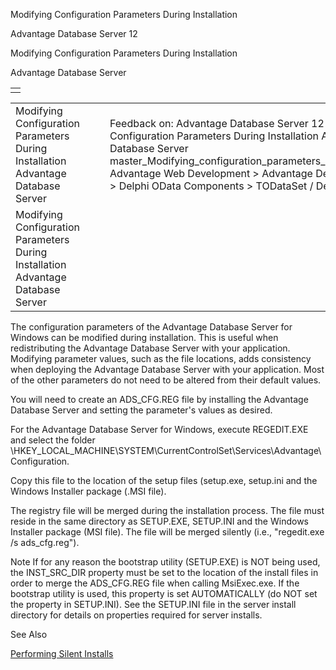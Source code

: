 Modifying Configuration Parameters During Installation




Advantage Database Server 12  

Modifying Configuration Parameters During Installation

Advantage Database Server

|  |
| --- |
|  |

|  |  |  |  |  |
| --- | --- | --- | --- | --- |
| Modifying Configuration Parameters During Installation  Advantage Database Server |  |  | Feedback on: Advantage Database Server 12 - Modifying Configuration Parameters During Installation Advantage Database Server master\_Modifying\_configuration\_parameters\_during\_installation Advantage Web Development > Advantage Delphi OData Client > Delphi OData Components > TODataSet / Dear Support Staff, |  |
| Modifying Configuration Parameters During Installation  Advantage Database Server |  |  |  |  |

The configuration parameters of the Advantage Database Server for Windows can be modified during installation. This is useful when redistributing the Advantage Database Server with your application. Modifying parameter values, such as the file locations, adds consistency when deploying the Advantage Database Server with your application. Most of the other parameters do not need to be altered from their default values.

You will need to create an ADS\_CFG.REG file by installing the Advantage Database Server and setting the parameter's values as desired.

For the Advantage Database Server for Windows, execute REGEDIT.EXE and select the folder \\HKEY\_LOCAL\_MACHINE\SYSTEM\CurrentControlSet\Services\Advantage\Configuration.

Copy this file to the location of the setup files (setup.exe, setup.ini and the Windows Installer package (.MSI file).

The registry file will be merged during the installation process. The file must reside in the same directory as SETUP.EXE, SETUP.INI and the Windows Installer package (MSI file). The file will be merged silently (i.e., "regedit.exe /s ads\_cfg.reg").

Note If for any reason the bootstrap utility (SETUP.EXE) is NOT being used, the INST\_SRC\_DIR property must be set to the location of the install files in order to merge the ADS\_CFG.REG file when calling MsiExec.exe. If the bootstrap utility is used, this property is set AUTOMATICALLY (do NOT set the property in SETUP.INI). See the SETUP.INI file in the server install directory for details on properties required for server installs.

See Also

[Performing Silent Installs](master_performing_silent_installs.htm)